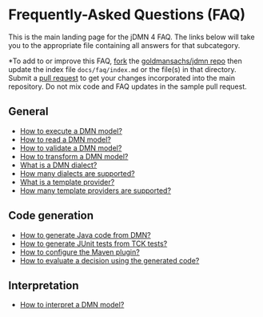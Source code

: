 # Frequently-Asked Questions (FAQ)

This is the main landing page for the jDMN 4 FAQ. The links below will take you to the appropriate file containing all answers for that subcategory.

*To add to or improve this FAQ, [fork](https://help.github.com/articles/fork-a-repo/) the [goldmansachs/jdmn repo](https://github.com/goldmansachs/jdmn) then update the index file `docs/faq/index.md` or the file(s) in that directory. Submit a [pull request](https://help.github.com/articles/creating-a-pull-request/) to get your changes incorporated into the main repository. Do not mix code and FAQ updates in the sample pull request.

## General

* [How to execute a DMN model?](general.md)
* [How to read a DMN model?](general.md)
* [How to validate a DMN model?](general.md)
* [How to transform a DMN model?](general.md)
* [What is a DMN dialect?](general.md)
* [How many dialects are supported?](general.md)
* [What is a template provider?](general.md)
* [How many template providers are supported?](general.md)

## Code generation

* [How to generate Java code from DMN?](translation.md)
* [How to generate JUnit tests from TCK tests?](translation.md)
* [How to configure the Maven plugin?](translation.md)
* [How to evaluate a decision using the generated code?](translation.md)

## Interpretation

* [How to interpret a DMN model?](interpretation.md)

